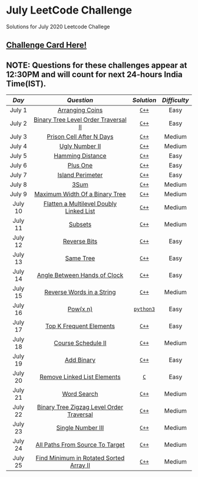 # July LeetCode Challenge
Solutions for July 2020 Leetcode Challege
## [Challenge Card Here!](https://leetcode.com/explore/featured/card/july-leetcoding-challenge/)


## NOTE: Questions for these challenges appear at 12:30PM and will count for next 24-hours India Time(IST).

| *Day* | *Question* | *Solution* |*Difficulty*|
| :-----:| :-----: | :------:|:-------:|
| July 1 | [Arranging Coins](https://leetcode.com/explore/challenge/card/july-leetcoding-challenge/544/week-1-july-1st-july-7th/3377/) | [`C++`](https://github.com/kameshkotwani/july-leetcode/blob/master/arranging-coins.cpp)|Easy|
| July 2| [Binary Tree Level Order Traversal II](https://leetcode.com/explore/challenge/card/july-leetcoding-challenge/544/week-1-july-1st-july-7th/3378/) | [`C++`](https://github.com/kameshkotwani/july-leetcode/blob/master/binary-tree-level-order-traversal-II.cpp) | Easy|
|July 3 | [Prison Cell After N Days](https://leetcode.com/explore/challenge/card/july-leetcoding-challenge/544/week-1-july-1st-july-7th/3379/) | [`C++`](https://github.com/kameshkotwani/july-leetcode/blob/master/prison-cell-after-n-days.cpp) | Medium|
| July 4 |[Ugly Number II](https://leetcode.com/explore/featured/card/july-leetcoding-challenge/544/week-1-july-1st-july-7th/3380/) | [`C++`](https://github.com/kameshkotwani/july-leetcode/blob/master/ugly-number-ii.cpp)|Medium|
|July 5| [Hamming Distance](https://leetcode.com/explore/featured/card/july-leetcoding-challenge/544/week-1-july-1st-july-7th/3381/)|[`C++`](https://github.com/kameshkotwani/july-leetcode/blob/master/hamming-distance.cpp)|Easy|
| July 6| [Plus One](https://leetcode.com/explore/featured/card/july-leetcoding-challenge/544/week-1-july-1st-july-7th/3382/) |[`C++`](https://github.com/kameshkotwani/july-leetcode/blob/master/plus-one.cpp) | Easy|
| July 7| [Island Perimeter](https://leetcode.com/explore/challenge/card/july-leetcoding-challenge/544/week-1-july-1st-july-7th/3383/) | [`C++`](https://github.com/kameshkotwani/july-leetcode/blob/master/island-permieter.cpp)|Easy|
|July 8|[3Sum](https://leetcode.com/explore/featured/card/july-leetcoding-challenge/545/week-2-july-8th-july-14th/3384/)|[`C++`](https://github.com/kameshkotwani/july-leetcode/blob/master/3sum.cpp)| Medium|
|July 9|[Maximum Width Of a Binary Tree](https://leetcode.com/explore/featured/card/july-leetcoding-challenge/545/week-2-july-8th-july-14th/3385/)|[`C++`](https://github.com/kameshkotwani/july-leetcode/blob/master/maximum-width-of-binary-tree.cpp)| Medium|
|July 10|[Flatten a Multilevel Doubly Linked List](https://leetcode.com/explore/featured/card/july-leetcoding-challenge/545/week-2-july-8th-july-14th/3386/)|[`C++`](https://github.com/kameshkotwani/july-leetcode-challenge/blob/master/flatten-multilevel-doubly-linked-list.cpp)| Medium|
|July 11|[Subsets](https://leetcode.com/explore/challenge/card/july-leetcoding-challenge/545/week-2-july-8th-july-14th/3387/)|[`C++`](https://github.com/kameshkotwani/july-leetcode-challenge/blob/master/subsets.cpp)|Medium|
|July 12|[Reverse Bits](https://leetcode.com/explore/challenge/card/july-leetcoding-challenge/545/week-2-july-8th-july-14th/3388/)|[`C++`](https://github.com/kameshkotwani/july-leetcode-challenge/blob/master/reverse-bits.cpp)|Easy|
|July 13|[Same Tree](https://leetcode.com/explore/featured/card/july-leetcoding-challenge/545/week-2-july-8th-july-14th/3389/)|[`C++`](https://github.com/kameshkotwani/july-leetcode-challenge/blob/master/same-tree.cpp)|Easy|
|July 14|[Angle Between Hands of Clock](https://leetcode.com/explore/challenge/card/july-leetcoding-challenge/545/week-2-july-8th-july-14th/3390/)|[`C++`](https://github.com/kameshkotwani/july-leetcode-challenge/blob/master/angle-between-hands-of-clock.cpp)|Easy|
|July 15|[Reverse Words in a String](https://leetcode.com/explore/challenge/card/july-leetcoding-challenge/546/week-3-july-15th-july-21st/3391/)|[`C++`](https://github.com/kameshkotwani/july-leetcode-challenge/blob/master/reverse-words-in-a-string.cpp)|Medium|
|July 16|[Pow(x,n)](https://leetcode.com/explore/featured/card/july-leetcoding-challenge/546/week-3-july-15th-july-21st/3392/)|[`python3`](https://github.com/kameshkotwani/july-leetcode-challenge/blob/master/pow.py)| Easy|
|July 17|[Top K Frequent Elements](https://leetcode.com/explore/challenge/card/july-leetcoding-challenge/546/week-3-july-15th-july-21st/3393/) |[`C++`](https://github.com/kameshkotwani/july-leetcode-challenge/blob/master/top-k-frequent-elements.cpp)|Easy|
|July 18|[Course Schedule II](https://leetcode.com/explore/challenge/card/july-leetcoding-challenge/546/week-3-july-15th-july-21st/3394/) |[`C++`](https://github.com/kameshkotwani/july-leetcode-challenge/blob/master/course-schedule-ii.cpp)|Medium|
|July 19|[Add Binary](https://leetcode.com/explore/featured/card/july-leetcoding-challenge/546/week-3-july-15th-july-21st/3395/) |[`C++`](https://github.com/kameshkotwani/july-leetcode-challenge/blob/master/add-binary.cpp)|Easy|
|July 20|[Remove Linked List Elements](https://leetcode.com/explore/featured/card/july-leetcoding-challenge/546/week-3-july-15th-july-21st/3396/) |[`C`](https://github.com/kameshkotwani/july-leetcode-challenge/blob/master/remove-linked-list-elements.c)|Easy|
|July 21|[Word Search](https://leetcode.com/explore/challenge/card/july-leetcoding-challenge/546/week-3-july-15th-july-21st/3397/) |[`C++`](https://github.com/kameshkotwani/july-leetcode-challenge/blob/master/word-search.cpp)|Medium|
|July 22|[Binary Tree Zigzag Level Order Traversal](https://leetcode.com/explore/challenge/card/july-leetcoding-challenge/547/week-4-july-22nd-july-28th/3398/) |[`C++`](https://github.com/kameshkotwani/july-leetcode-challenge/blob/master/binary-tree-zigzag-order-traversal.cpp)|Medium|
|July 23|[Single Number III](https://leetcode.com/explore/challenge/card/july-leetcoding-challenge/547/week-4-july-22nd-july-28th/3399/) |[`C++`](https://github.com/kameshkotwani/july-leetcode-challenge/blob/master/single-number-iii.cpp)|Medium|
|July 24|[All Paths From Source To Target](https://leetcode.com/explore/challenge/card/july-leetcoding-challenge/547/week-4-july-22nd-july-28th/3400/) |[`C++`](https://github.com/kameshkotwani/july-leetcode-challenge/blob/master/all-path-from-source-to-target.cpp)|Medium|
|July 25|[Find Minimum in Rotated Sorted Array II](https://leetcode.com/explore/featured/card/july-leetcoding-challenge/547/week-4-july-22nd-july-28th/3401/)|[`C++`](https://github.com/kameshkotwani/july-leetcode-challenge/blob/master/find-minimum-in-rotated-sorted-array-ii.cpp)|Medium|




